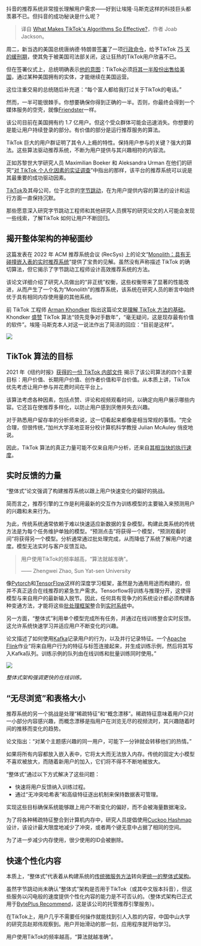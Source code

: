 
<!--
title: 抖音算法为何如此有效？
cover: https://cdn.thenewstack.io/media/2025/01/beed1e48-tiktok.png
-->

抖音的推荐系统非常擅长理解用户需求——好到让埃隆·马斯克这样的科技巨头都羡慕不已。但抖音的成功秘诀是什么呢？

> 译自 [What Makes TikTok's Algorithms So Effective?](https://thenewstack.io/what-makes-tiktoks-algorithms-so-effective/)，作者 Joab Jackson。

周二，新当选的美国总统唐纳德·特朗普[签署](https://www.nytimes.com/2025/01/22/us/politics/what-is-an-executive-order.html)了一项[行政命令](https://www.whitehouse.gov/presidential-actions/2025/01/application-of-protecting-americans-from-foreign-adversary-controlled-applications-act-to-tiktok/)，给予TikTok [75 天的缓刑期](https://www.nytimes.com/2025/01/20/technology/trump-tiktok-ban-delay-executive-order.html)，使其免于被美国司法部关闭，这让狂热的TikTok用户欣喜不已。

但在签署仪式上，总统明确表示[他的意图](https://x.com/Acyn/status/1881510272529240260)：TikTok必须[将其一半股份出售给美国](https://www.theregister.com/2025/01/20/trump_tiktok_nationalization_idea/)，通过某种美国拥有的实体，才能继续在美国运营。

这位注重交易的总统随后补充道：“每个富人都给我打过关于TikTok的电话。”

然而，一半可能很棘手。你想要确保你得到正确的一半。否则，你最终会得到一个媒体服务的空壳，就像[Friendster](https://www.therunway.ventures/p/friendster)一样。

该公司目前在美国拥有约 1.7 亿用户。但这个受众群体可能会迅速消失。你想要的是能让用户持续登录的部分。有价值的部分是运行推荐服务的算法。

TikTok 巨大的用户群证明了其令人上瘾的特性。保持用户参与的关键？强大的算法。这些算法驱动推荐系统，不断为用户提供与其兴趣相符的内容流。

正如苏黎世大学研究人员 Maximilian Boeker 和 Aleksandra Urman 在他们的研究“[对 TikTok 个人化因素的实证调查](https://www.researchgate.net/publication/358233121_An_Empirical_Investigation_of_Personalization_Factors_on_TikTok)”中指出的那样，该平台的推荐系统可以说是其最重要的成功驱动因素。

[TikTok](https://www.tiktok.com/en/)及其母公司，位于北京的[字节跳动](https://www.bytedance.com/en/)，在为用户提供内容的算法的设计和运行方面一直保持沉默。

那些愿意深入研究字节跳动工程师和其他研究人员撰写的研究论文的人可能会发现一些线索，了解TikTok 如何让用户不断回归。

## 揭开整体架构的神秘面纱
这篇发表在 2022 年 ACM 推荐系统会议 (RecSys) 上的论文“[Monolith：具有无碰撞嵌入表的实时推荐系统](https://arxiv.org/pdf/2209.07663)”提供了宝贵的见解。虽然没有声称描述 TikTok 的确切算法，但它揭示了字节跳动工程师设计高效推荐系统的方法。

该论文详细介绍了研究人员做出的“非正统”权衡，这些权衡带来了显著的性能改进，从而产生了一个名为“Monolith”的推荐系统，该系统在研究人员的断言中始终优于具有相同内存使用量的其他系统。

前 TikTok 工程师 [Arman Khondker](https://armankhondker.com/) 指出这篇论文是[理解 TikTok 方法的基础](https://x.com/armankhon/status/1880860565889040428)。Khondker [盛赞](https://x.com/armankhon/status/1880860565889040428) TikTok 算法“领先竞争对手数年”，“毫无疑问，这是现存最有价值的软件”。埃隆·马斯克本人对这一说法作出了简洁的回应：“目前是这样”。

![](https://cdn.thenewstack.io/media/2025/01/7a6021f5-tiktok.jpg)

## TikTok 算法的目标

2021 年《纽约时报》[获得的一份 TikTok 内部文件](https://www.nytimes.com/2021/12/05/business/media/tiktok-algorithm.html) 揭示了该公司算法的四个主要目标：用户价值、长期用户价值、创作者价值和平台价值。从本质上讲，TikTok 优先考虑让用户参与并花费时间在平台上。

该算法考虑各种因素，包括点赞、评论和视频观看时间，以确定向用户展示哪些内容。它还旨在使推荐多样化，以防止用户感到厌倦并失去兴趣。

对于熟悉用户留存率的分析师来说，这一切看起来都像是相当常规的事情。“完全合理，但很传统，”加州大学圣地亚哥分校计算机科学教授 Julian McAuley 俏皮地说。

因此，TikTok 算法的真正力量可能不仅来自用户分析，还来自[其相当快的执行速度](https://thenewstack.io/tiktok-to-open-source-cloud-neutralizing-edge-accelerator/)。

## 实时反馈的力量

“整体式”论文强调了构建推荐系统以跟上用户快速变化的偏好的挑战。

简而言之，推荐引擎的工作是利用最新的交互作为训练模型的主要输入来预测用户的兴趣和未来行为。

为此，传统系统通常依赖于难以快速适应新数据的复杂模型。构建此类系统的传统方法是为每个任务维护单独的模型。“预测点击”将获得一个模型，“预测观看时间”将获得另一个模型。分析通常通过批处理完成，从而降低了系统了解用户的速度。模型无法实时与客户反馈互动。

> 用户使用TikTok的频率越高，“算法就越准确”。
>
> —— Zhengwei Zhao, Sun Yat-sen University

像[Pytorch](https://thenewstack.io/why-pytorch-gets-all-the-love/)和[TensorFlow](https://thenewstack.io/googles-new-tensorflow-tools-and-approach-to-fine-tuning-ml/)这样的深度学习框架，虽然是为通用用途而构建的，但并不真正适合在线推荐的紧急生产需求。Tensorflow将训练与推理分开，这使得模型与来自用户的最新输入脱节。因此，任何具有竞争力的系统设计都必须构建各种变通方法，才能将这些[批处理框架](https://thenewstack.io/real-time-ai-apps-using-apache-flink-for-model-inference/)整合到[实时系统](https://thenewstack.io/data-streaming/)中。

另一方面，“整体式”利用单个模型完成所有任务，并通过在线训练整合实时反馈。这允许系统快速学习并适应用户不断变化的兴趣。

论文描述了如何使用[Kafka](https://thenewstack.io/confluent-wants-to-make-batch-processing-a-thing-of-the-past/)记录用户的行为，以及并行记录特征。一个[Apache Flink](https://thenewstack.io/a-developers-guide-to-getting-started-with-apache-flink/)作业“将来自用户行为的特征与标签连接起来，并生成训练示例，然后将其写入Kafka队列。训练示例的队列由在线训练和批量训练同时使用。”

![](https://cdn.thenewstack.io/media/2025/01/7dfaf33f-tiktok-monolith.jpg)

*整体式架构强调更快的在线训练。*

## “无尽浏览”和表格大小

推荐系统的另一个挑战是处理“稀疏特征”和“概念漂移”。稀疏特征意味着用户只对一小部分内容感兴趣，而概念漂移是指用户在浏览无尽的视频流时，其兴趣随着时间的推移而变化的趋势。

论文指出：“对某个主题感兴趣的同一用户，可能下一分钟就会转移他们的热情。”

如果将所有内容都放入嵌入表中，它将太大而无法放入内存。传统的固定大小模型不喜欢被放大，而随着新用户的加入，它们将不得不不断地被放大。

“整体式”通过以下方式解决了这些问题：

- 快速将用户反馈纳入训练过程。
- 通过“无冲突哈希表”和高级特征逐出机制来保持数据表可管理。

实现这些目标确保系统能够跟上用户不断变化的偏好，而不会被海量数据淹没。

为了将各种稀疏特征整合到计算机内存中，研究人员提倡使用[Cuckoo Hashmap](https://en.wikipedia.org/wiki/Cuckoo_hashing)设计，该设计最大限度地减少了冲突，或者两个键无意中占据了相同的空间。

为了进一步减少内存使用，很少使用的ID会被删除。

## 快速个性化内容

本质上，“整体式”代表着从构建系统的[传统微服务方法](https://thenewstack.io/microservices/)转向更[统一的整体式架构](https://thenewstack.io/return-of-the-monolith-amazon-dumps-microservices-for-video-monitoring/)。

虽然字节跳动尚未确认“整体式”架构是否用于TikTok（或其中文版本抖音），但这些服务以闪电般的速度提供个性化内容的能力是不可否认的。（整体式架构已正式用于[BytePlus Recommend](https://www.byteplus.com/en/product/recommend)，这是该公司的托管推荐引擎服务）。

在TikTok上，用户几乎不需要任何操作就能找到引人入胜的内容，中国中山大学的研究员赵郑伟观察到。用户开始滑动的那一刻，应用程序就开始学习。

用户使用TikTok的频率越高，“算法就越准确”。
